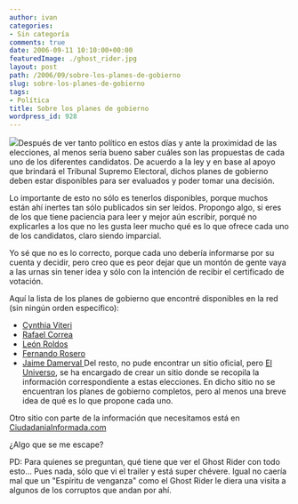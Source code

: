 ```yaml
---
author: ivan
categories:
- Sin categoría
comments: true
date: 2006-09-11 10:10:00+00:00
featuredImage: ./ghost_rider.jpg
layout: post
path: /2006/09/sobre-los-planes-de-gobierno
slug: sobre-los-planes-de-gobierno
tags:
- Política
title: Sobre los planes de gobierno
wordpress_id: 928
---
```


[![](https://photos1.blogger.com/blogger/5311/455/320/ghost_rider.jpg)](https://photos1.blogger.com/blogger/5311/455/1600/ghost_rider.jpg)Después de ver tanto político en estos días y ante la proximidad de las elecciones, al menos sería bueno saber cuáles son las propuestas de cada uno de los diferentes candidatos. De acuerdo a la ley y en base al apoyo que brindará el Tribunal Supremo Electoral, dichos planes de gobierno deben estar disponibles para ser evaluados y poder tomar una decisión.

Lo importante de esto no sólo es tenerlos disponibles, porque muchos están ahí inertes tan sólo publicados sin ser leídos. Propongo algo, si eres de los que tiene paciencia para leer y mejor aún escribir, porqué no explicarles a los que no les gusta leer mucho qué es lo que ofrece cada uno de los candidatos, claro siendo imparcial.

Yo sé que no es lo correcto, porque cada uno debería informarse por su cuenta y decidir, pero creo que es peor dejar que un montón de gente vaya a las urnas sin tener idea y sólo con la intención de recibir el certificado de votación.

Aquí la lista de los planes de gobierno que encontré disponibles en la red (sin ningún orden específico):

- [Cynthia Viteri](https://www.cynthiaviteri.com.ec/cwsService.asp?srID=50)
- [Rafael Correa](https://www.rafaelcorrea.com/plandegobierno.php)
- [León Roldos](https://www.leonroldos.com/index.php?option=com_content&task=view&id=195&Itemid=83)
- [Fernando Rosero](https://www.roseropresidente10.com/plan.htm)
- [Jaime Damerval
  ](https://www.damervalpresidente.com/objetivos.htm)
  Del resto, no pude encontrar un sitio oficial, pero [El Universo](https://www.eluniverso.com/2006/07/19/1200/1200/portada.aspx), se ha encargado de crear un sitio donde se recopila la información correspondiente a estas elecciones. En dicho sitio no se encuentran los planes de gobierno completos, pero al menos una breve idea de qué es lo que propone cada uno.

Otro sitio con parte de la información que necesitamos está en [CiudadaniaInformada.com](https://www.ciudadaniainformada.com/)

¿Algo que se me escape?

PD: Para quienes se preguntan, qué tiene que ver el Ghost Rider con todo esto... Pues nada, sólo que vi el trailer y está super chévere. Igual no caería mal que un "Espíritu de venganza" como el Ghost Rider le diera una visita a algunos de los corruptos que andan por ahí.

